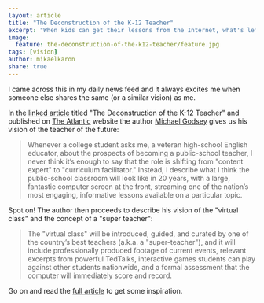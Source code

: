```yaml
---
layout: article
title: "The Deconstruction of the K-12 Teacher"
excerpt: "When kids can get their lessons from the Internet, what's left for classroom instructors to do?"
image:
  feature: the-deconstruction-of-the-k12-teacher/feature.jpg
tags: [vision]
author: mikaelkaron
share: true
---
```


I came across this in my daily news feed and it always excites me when someone else shares the same (or a similar vision) as me.

In the [linked article](http://www.theatlantic.com/education/archive/2015/03/the-deconstruction-of-the-k-12-teacher/388631/) titled "The Deconstruction of the K-12 Teacher" and published on [The Atlantic](http://www.theatlantic.com/) website the author [Michael Godsey](http://www.theatlantic.com/author/michael-godsey/) gives us his vision of the teacher of the future:

> Whenever a college student asks me, a veteran high-school English educator, about the prospects of becoming a public-school teacher, I never think it’s enough to say that the role is shifting from "content expert" to "curriculum facilitator." Instead, I describe what I think the public-school classroom will look like in 20 years, with a large, fantastic computer screen at the front, streaming one of the nation’s most engaging, informative lessons available on a particular topic.

Spot on! The author then proceeds to describe his vision of the "virtual class" and the concept of a "super teacher":

> The "virtual class" will be introduced, guided, and curated by one of the country’s best teachers (a.k.a. a "super-teacher"), and it will include professionally produced footage of current events, relevant excerpts from powerful TedTalks, interactive games students can play against other students nationwide, and a formal assessment that the computer will immediately score and record.

Go on and read the [full article](http://www.theatlantic.com/education/archive/2015/03/the-deconstruction-of-the-k-12-teacher/388631/) to get some inspiration.
